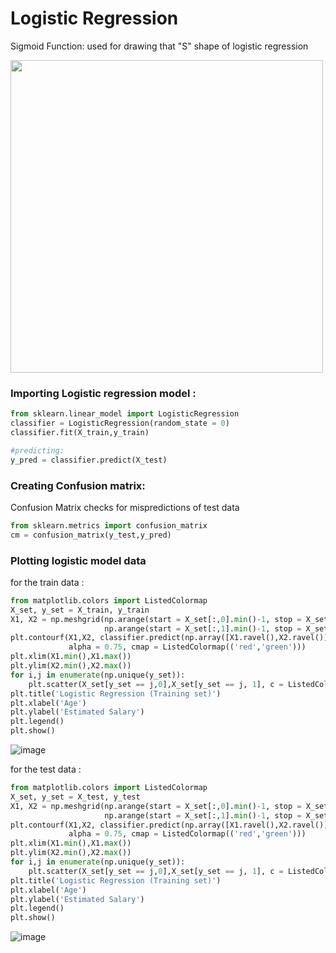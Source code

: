# Logistic Regression

Sigmoid Function: used for drawing that "S" shape of logistic regression

<img src=https://user-images.githubusercontent.com/54764108/165268082-c57d26f5-18ef-49ea-9032-f4ee881d7bea.png width = "500">

### Importing Logistic regression model :
```python
from sklearn.linear_model import LogisticRegression
classifier = LogisticRegression(random_state = 0)
classifier.fit(X_train,y_train)

#predicting:
y_pred = classifier.predict(X_test)
```
### Creating Confusion matrix:
Confusion Matrix checks for mispredictions of test data

```python
from sklearn.metrics import confusion_matrix
cm = confusion_matrix(y_test,y_pred)
```

### Plotting logistic model data

for the train data :
```python
from matplotlib.colors import ListedColormap
X_set, y_set = X_train, y_train
X1, X2 = np.meshgrid(np.arange(start = X_set[:,0].min()-1, stop = X_set[:,0].max() + 1 , step = 0.01),
                     np.arange(start = X_set[:,1].min()-1, stop = X_set[:,1].max() + 1 , step = 0.01))
plt.contourf(X1,X2, classifier.predict(np.array([X1.ravel(),X2.ravel()]).T).reshape(X1.shape),
             alpha = 0.75, cmap = ListedColormap(('red','green')))
plt.xlim(X1.min(),X1.max())
plt.ylim(X2.min(),X2.max())
for i,j in enumerate(np.unique(y_set)):
    plt.scatter(X_set[y_set == j,0],X_set[y_set == j, 1], c = ListedColormap(('red', 'green'))(i), label = j)
plt.title('Logistic Regression (Training set)')
plt.xlabel('Age')
plt.ylabel('Estimated Salary')
plt.legend()
plt.show()
```

![image](https://user-images.githubusercontent.com/54764108/165544269-f8095a5f-7f08-45da-b654-56bd74ef9b8d.png)

for the test data :
```python
from matplotlib.colors import ListedColormap
X_set, y_set = X_test, y_test
X1, X2 = np.meshgrid(np.arange(start = X_set[:,0].min()-1, stop = X_set[:,0].max() + 1 , step = 0.01),
                     np.arange(start = X_set[:,1].min()-1, stop = X_set[:,1].max() + 1 , step = 0.01))
plt.contourf(X1,X2, classifier.predict(np.array([X1.ravel(),X2.ravel()]).T).reshape(X1.shape),
             alpha = 0.75, cmap = ListedColormap(('red','green')))
plt.xlim(X1.min(),X1.max())
plt.ylim(X2.min(),X2.max())
for i,j in enumerate(np.unique(y_set)):
    plt.scatter(X_set[y_set == j,0],X_set[y_set == j, 1], c = ListedColormap(('red', 'green'))(i), label = j)
plt.title('Logistic Regression (Training set)')
plt.xlabel('Age')
plt.ylabel('Estimated Salary')
plt.legend()
plt.show()
```
![image](https://user-images.githubusercontent.com/54764108/165544378-85b00265-bf62-4921-a341-c8d4fff2a66e.png)


